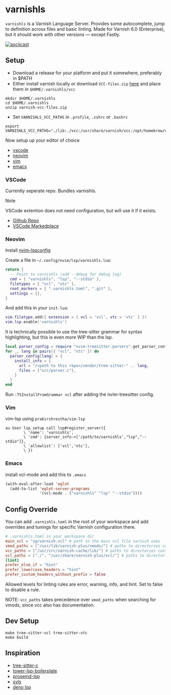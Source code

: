 # varnishls

`varnishls` is a Varnish Language Server. Provides some autocomplete, jump to definition across files and basic linting. Made for Varnish 6.0 (Enterprise), but it should work with other versions — except Fastly.

[![asciicast](https://asciinema.org/a/575554.svg)](https://asciinema.org/a/575554)

## Setup

* Download a release for your platform and put it somewhere, preferably in $PATH
* Either install varnish locally or download `VCC-files.zip` [here](https://github.com/auduny/vscode-vcl/releases/download/v0.10.0/varnish-vcc-files.zip) and place them in `$HOME/.varnishls/vcc`


```shell
mkdir $HOME/.varnishls
cd $HOME/.varnishls
unzip varnish-vcc-files.zip
```

* Set `VARNISHLS_VCC_PATHS` in `.profile`, `.zshrc` or `.bashrc`

```shell
export VARNISHLS_VCC_PATHS="./lib:./vcc:/usr/share/varnish/vcc:/opt/homebrew/opt/varnish/share/varnish/vcc:$HOME/.varnishls/vcc/"
```

Now setup up your editor of choice
* [vscode](#VSCode)
* [neovim](#Neovim)
* [vim](#Vim)
* [emacs](#Emacs)

### VSCode

Currently seperate repo. Bundles varnishls.

> [!NOTE]
> VSCode extention does not need configuration, but will use it if it exists.

* [Github Repo](https://github.com/auduny/vscode-vcl)
* [VSCode Markedplace](https://marketplace.visualstudio.com/items?itemName=audun-ytterdal.varnish-configuration-language)

### Neovim

Install [nvim-lspconfig](https://github.com/neovim/nvim-lspconfig)

Create a file in `~/.config/nvim/lsp/varnishls.lua`:

```lua
return {
  -- Point to varnishls (add --debug for debug log)
  cmd = { "varnishls", "lsp", "--stdio" },
  filetypes = { "vcl", "vtc" },
  root_markers = { ".varnishls.toml", ".git" },
  settings = {},
}
```

And add this in your `init.lua`:

```lua
vim.filetype.add({ extension = { vcl = 'vcl', vtc = 'vtc' } })
vim.lsp.enable('varnishls')
```

It is technically possible to use the tree-sitter grammar for syntax highlighting, but this is even more WIP than the lsp.

```lua
local parser_config = require "nvim-treesitter.parsers".get_parser_configs()
for _, lang in pairs({ "vcl", "vtc" }) do
  parser_config[lang] = {
    install_info = {
      url = "/<path to this repo>/vendor/tree-sitter-" .. lang,
      files = {"src/parser.c"},
    }
  }
end
```

Run `:TSInstallFromGrammar vcl` after adding the nvim-treesitter config.

### Vim

vim-lsp using `prabirshrestha/vim-lsp`

```vim
au User lsp_setup call lsp#register_server({
        \ 'name': 'varnishls',
        \ 'cmd': {server_info->['/path/to/varnishls',"lsp","--stdio"]},
        \ 'allowlist': ['vcl','vtc'],
        \ })
```

### Emacs

install vcl-mode and add this to `.emacs`

```lisp
(with-eval-after-load 'eglot
  (add-to-list 'eglot-server-programs
               '(vcl-mode . ("varnishls" "lsp" "--stdio"))))
```

## Config Override

You can add `.varnishls.toml` in the root of your workspace and add overrides and tunings for specific Varnish configuration there.

```toml
# .varnishls.toml in your workspace dir
main_vcl = "vg/varnish.vcl" # path to the main vcl file varnish uses
vmod_paths = ["/usr/lib/varnish-plus/vmods/"] # paths to directories containing your vmods (.so binaries)
vcc_paths = ["/usr/src/varnish-cache/lib/"] # paths to directories containing vcc files (vmod definition files)
vcl_paths = ["./", "/usr/share/varnish-plus/vcl/"] # paths to directories containing vcl (default ./)
[lint]
prefer_else_if = "hint"
prefer_lowercase_headers = "hint"
prefer_custom_headers_without_prefix = false
```

Allowed levels for linting rules are error, warning, info, and hint. Set to false to disable a rule.

NOTE: `vcc_paths` takes precedence over `vmod_paths` when searching for vmods, since vcc also has documentation.


## Dev Setup

```
make tree-sitter-vcl tree-sitter-vtc
make build
```

## Inspiration

- [tree-sitter-c](https://github.com/tree-sitter/tree-sitter-c/blob/master/grammar.js)
- [tower-lsp-boilerplate](https://github.com/IWANABETHATGUY/tower-lsp-boilerplate)
- [prosemd-lsp](https://github.com/kitten/prosemd-lsp)
- [svls](https://github.com/dalance/svls)
- [deno lsp](https://github.com/denoland/deno/tree/main/cli/lsp)
